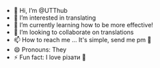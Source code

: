 - 👋 Hi, I’m @UTThub
- 👀 I’m interested in translating
- 🌱 I’m currently learning how to be more effective!
- 💞️ I’m looking to collaborate on translations
- 📫 How to reach me ... It's simple, send me pm 🙂
- 😄 Pronouns: They
- ⚡ Fun fact: I love різати 🐖
